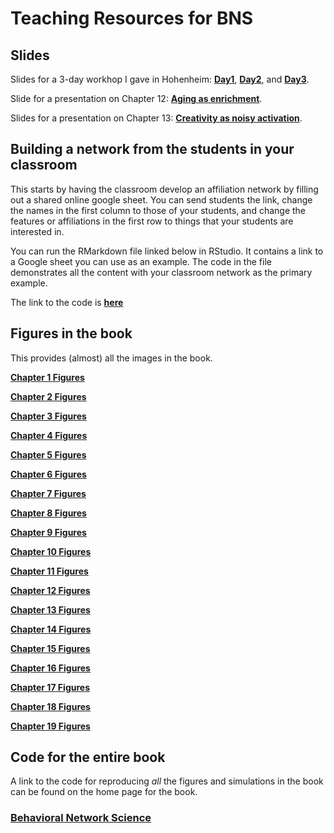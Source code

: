 
# Teaching Resources for BNS

## Slides 
Slides for a 3-day workhop I gave in Hohenheim: [**Day1**](Day1_slides_2023_Hohenheim.pdf), [**Day2**](Day2_slides_2023_Hohenheim.pdf), and [**Day3**](Day3_slides_2023_Hohenheim.pdf).

Slide for a presentation on Chapter 12: [**Aging as enrichment**](TalkOnAgingAsEnrichment_Chapter12.pdf).

Slides for a presentation on Chapter 13: [**Creativity as noisy activation**](TalkOnCreativity_Chapter13.pdf).

## Building a network from the students in your classroom

This starts by having the classroom develop an affiliation network by filling out a shared online google sheet.  You can send students the link, change the names in the first column to those of your students, and change the features or affiliations in the first row to things that your students are interested in.

You can run the RMarkdown file linked below in RStudio. It contains a link to a Google sheet you can use as an example.  The code in the file demonstrates all the content with your classroom network as the primary example.

The link to the code is [**here**](BNS_NetworkCode.Rmd)

## Figures in the book

This provides (almost) all the images in the book. 

[**Chapter 1 Figures**](Chapter1Figures)

[**Chapter 2 Figures**](Chapter2Figures)

[**Chapter 3 Figures**](Chapter3Figures)

[**Chapter 4 Figures**](Chapter4Figures)

[**Chapter 5 Figures**](Chapter5Figures)

[**Chapter 6 Figures**](Chapter6Figures)

[**Chapter 7 Figures**](Chapter7Figures)

[**Chapter 8 Figures**](Chapter8Figures)

[**Chapter 9 Figures**](Chapter9Figures)

[**Chapter 10 Figures**](Chapter10Figures)

[**Chapter 11 Figures**](Chapter11Figures)

[**Chapter 12 Figures**](Chapter12Figures)

[**Chapter 13 Figures**](Chapter13Figures)

[**Chapter 14 Figures**](Chapter14Figures)

[**Chapter 15 Figures**](Chapter15Figures)

[**Chapter 16 Figures**](Chapter16Figures)

[**Chapter 17 Figures**](Chapter17Figures)

[**Chapter 18 Figures**](Chapter18Figures)

[**Chapter 19 Figures**](Chapter19Figures)


## Code for the entire book

A link to the code for reproducing *all* the figures and simulations in the book can be found on the home page for the book. 

### [**Behavioral Network Science**](BehavioralNetworkScience.md)

